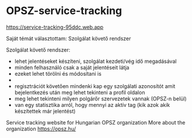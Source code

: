 # OPSZ-service-tracking
https://service-tracking-95ddc.web.app

Saját témát választottam: Szolgálat követő rendszer

Szolgálat követő rendszer:
 - lehet jelentéseket készíteni, szolgálat kezdeti/vég idő megadásával
 - minden felhasználó csak a saját jelentéseit látja
 - ezeket lehet törölni és módosítani is
 - 
 - regisztrációt követően mindenki kap egy szolgálati azonosítót amit bejelentkezés után meg lehet tekinteni a profil oldalon
 - meg lehet tekinteni milyen polgárőr szervezetek vannak (OPSZ-n belül)
 - van egy statisztika arról, hogy mennyi az aktív tag (kik azok akik készítettek már jelentést)

Service tracking website for Hungarian OPSZ organization
More about the organization https://opsz.hu/
